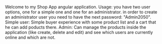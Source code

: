 Welcome to my Shop App angular application.
Usage:
you have two user options, one for a simple one and one for an administrator.
in order to create an administrator user you need to have the next password:
"Admin2050". 
Simple user:
Simple buyer experience with some product list and a cart that he can add poducts there.
Admin:
Can manage the products inside the application (like create, delete and edit) and see which users are currently online and which are not.
